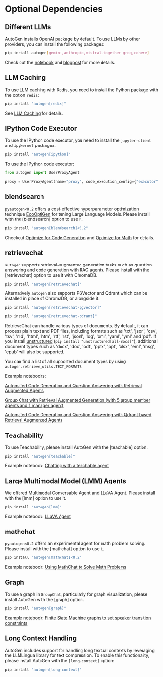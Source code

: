 # Optional Dependencies

## Different LLMs

AutoGen installs OpenAI package by default. To use LLMs by other providers, you can install the following packages:

```bash
pip install autogen[gemini,anthropic,mistral,together,groq,cohere]
```

Check out the [notebook](/docs/notebooks/autogen_uniformed_api_calling) and
[blogpost](/blog/2024/06/24/AltModels-Classes) for more details.

## LLM Caching

To use LLM caching with Redis, you need to install the Python package with
the option `redis`:

```bash
pip install "autogen[redis]"
```

See [LLM Caching](/docs/topics/llm-caching) for details.

## IPython Code Executor

To use the IPython code executor, you need to install the `jupyter-client`
and `ipykernel` packages:

```bash
pip install "autogen[ipython]"
```

To use the IPython code executor:

```python
from autogen import UserProxyAgent

proxy = UserProxyAgent(name="proxy", code_execution_config={"executor": "ipython-embedded"})
```

## blendsearch

`pyautogen<0.2` offers a cost-effective hyperparameter optimization technique [EcoOptiGen](https://arxiv.org/abs/2303.04673) for tuning Large Language Models. Please install with the [blendsearch] option to use it.

```bash
pip install "autogen[blendsearch]<0.2"
```

Checkout [Optimize for Code Generation](https://github.com/autogenhub/autogen/blob/main/notebook/oai_completion.ipynb) and [Optimize for Math](https://github.com/autogenhub/autogen/blob/main/notebook/oai_chatgpt_gpt4.ipynb) for details.

## retrievechat

`autogen` supports retrieval-augmented generation tasks such as question answering and code generation with RAG agents. Please install with the [retrievechat] option to use it with ChromaDB.

```bash
pip install "autogen[retrievechat]"
```

Alternatively `autogen` also supports PGVector and Qdrant which can be installed in place of ChromaDB, or alongside it.

```bash
pip install "autogen[retrievechat-pgvector]"
```

```bash
pip install "autogen[retrievechat-qdrant]"
```

RetrieveChat can handle various types of documents. By default, it can process
plain text and PDF files, including formats such as 'txt', 'json', 'csv', 'tsv',
'md', 'html', 'htm', 'rtf', 'rst', 'jsonl', 'log', 'xml', 'yaml', 'yml' and 'pdf'.
If you install [unstructured](https://unstructured-io.github.io/unstructured/installation/full_installation.html)
(`pip install "unstructured[all-docs]"`), additional document types such as 'docx',
'doc', 'odt', 'pptx', 'ppt', 'xlsx', 'eml', 'msg', 'epub' will also be supported.

You can find a list of all supported document types by using `autogen.retrieve_utils.TEXT_FORMATS`.

Example notebooks:

[Automated Code Generation and Question Answering with Retrieval Augmented Agents](https://github.com/autogenhub/autogen/blob/main/notebook/agentchat_RetrieveChat.ipynb)

[Group Chat with Retrieval Augmented Generation (with 5 group member agents and 1 manager agent)](https://github.com/autogenhub/autogen/blob/main/notebook/agentchat_groupchat_RAG.ipynb)

[Automated Code Generation and Question Answering with Qdrant based Retrieval Augmented Agents](https://github.com/autogenhub/autogen/blob/main/notebook/agentchat_RetrieveChat_qdrant.ipynb)

## Teachability

To use Teachability, please install AutoGen with the [teachable] option.

```bash
pip install "autogen[teachable]"
```

Example notebook: [Chatting with a teachable agent](/docs/notebooks/agentchat_teachability)

## Large Multimodal Model (LMM) Agents

We offered Multimodal Conversable Agent and LLaVA Agent. Please install with the [lmm] option to use it.

```bash
pip install "autogen[lmm]"
```

Example notebook: [LLaVA Agent](/docs/notebooks/agentchat_lmm_llava)

## mathchat

`pyautogen<0.2` offers an experimental agent for math problem solving. Please install with the [mathchat] option to use it.

```bash
pip install "autogen[mathchat]<0.2"
```

Example notebook: [Using MathChat to Solve Math Problems](https://github.com/autogenhub/autogen/blob/main/notebook/agentchat_MathChat.ipynb)

## Graph

To use a graph in `GroupChat`, particularly for graph visualization, please install AutoGen with the [graph] option.

```bash
pip install "autogen[graph]"
```

Example notebook: [Finite State Machine graphs to set speaker transition constraints](/docs/notebooks/agentchat_groupchat_finite_state_machine)

## Long Context Handling

AutoGen includes support for handling long textual contexts by leveraging the LLMLingua library for text compression. To enable this functionality, please install AutoGen with the `[long-context]` option:

```bash
pip install "autogen[long-context]"
```
